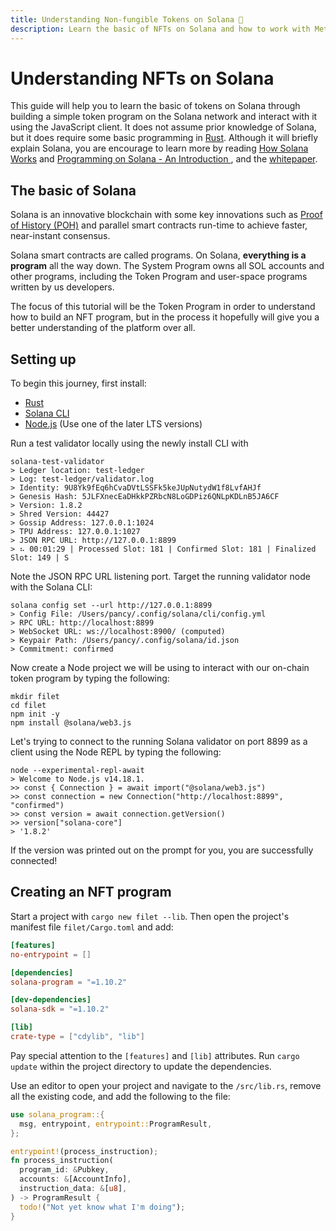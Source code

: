 ```yaml
---
title: Understanding Non-fungible Tokens on Solana 🚧
description: Learn the basic of NFTs on Solana and how to work with Metaplex
---
```


# Understanding NFTs on Solana

This guide will help you to learn the basic of tokens on Solana through building a simple token program on the Solana network and interact with it using the JavaScript client. It does not assume prior knowledge of Solana, but it does require some basic programming in [Rust](https://rustlang.org). Although it will briefly explain Solana, you are encourage to learn more by reading [How Solana Works](https://docs.solana.com/cluster/overview) and  [Programming on Solana - An Introduction
](https://paulx.dev/blog/2021/01/14/programming-on-solana-an-introduction/), and the [whitepaper](http://solana.com/solana-whitepaper.pdf).

## The basic of Solana

Solana is an innovative blockchain with some key innovations such as [Proof of History (POH)](https://medium.com/solana-labs/proof-of-history-a-clock-for-blockchain-cf47a61a9274) and parallel smart contracts run-time to achieve faster, near-instant consensus.

Solana smart contracts are called programs. On Solana, **everything is a program** all the way down. The System Program owns all SOL accounts and other programs, including the Token Program and user-space programs written by us developers.

The focus of this tutorial will be the Token Program in order to understand how to build an NFT program, but in the process it hopefully will give you a better understanding of the platform over all.

## Setting up

To begin this journey, first install:

- [Rust](https://www.rust-lang.org/tools/install)
- [Solana CLI](https://docs.solana.com/cli/install-solana-cli-tools)
- [Node.js](https://nodejs.org/en/) (Use one of the later LTS versions)

Run a test validator locally using the newly install CLI with

```shell
solana-test-validator
> Ledger location: test-ledger
> Log: test-ledger/validator.log
> Identity: 9U8Yk9fEq6hCvaDVtLSSFk5keJUpNutydW1f8LvfAHJf
> Genesis Hash: 5JLFXnecEaDHkkPZRbcN8LoGDPiz6QNLpKDLnB5JA6CF
> Version: 1.8.2
> Shred Version: 44427
> Gossip Address: 127.0.0.1:1024
> TPU Address: 127.0.0.1:1027
> JSON RPC URL: http://127.0.0.1:8899
> ⠦ 00:01:29 | Processed Slot: 181 | Confirmed Slot: 181 | Finalized Slot: 149 | S
```

Note the JSON RPC URL listening port. Target the running validator node with the Solana CLI:

```shell
solana config set --url http://127.0.0.1:8899
> Config File: /Users/pancy/.config/solana/cli/config.yml
> RPC URL: http://localhost:8899
> WebSocket URL: ws://localhost:8900/ (computed)
> Keypair Path: /Users/pancy/.config/solana/id.json
> Commitment: confirmed
```

Now create a Node project we will be using to interact with our on-chain token program by typing the following:

```shell
mkdir filet
cd filet
npm init -y
npm install @solana/web3.js
```

Let's trying to connect to the running Solana validator on port 8899 as a client using the Node REPL by typing the following:

```shell
node --experimental-repl-await
> Welcome to Node.js v14.18.1.
>> const { Connection } = await import("@solana/web3.js")
>> const connection = new Connection("http://localhost:8899", "confirmed")
>> const version = await connection.getVersion()
>> version["solana-core"]
> '1.8.2'
```

If the version was printed out on the prompt for you, you are successfully connected!

## Creating an NFT program

Start a project with `cargo new filet --lib`. Then open the project's manifest file `filet/Cargo.toml` and add:

```toml
[features]
no-entrypoint = []

[dependencies]
solana-program = "=1.10.2"

[dev-dependencies]
solana-sdk = "=1.10.2"

[lib]
crate-type = ["cdylib", "lib"]
```

Pay special attention to the `[features]` and `[lib]` attributes. Run `cargo update` within the project directory to update the dependencies.

Use an editor to open your project and navigate to the `/src/lib.rs`, remove all the existing code, and add the following to the file:

```rust
use solana_program::{
  msg, entrypoint, entrypoint::ProgramResult,
};

entrypoint!(process_instruction);
fn process_instruction(
  program_id: &Pubkey,
  accounts: &[AccountInfo],
  instruction_data: &[u8],
) -> ProgramResult {
  todo!("Not yet know what I'm doing");
}
```